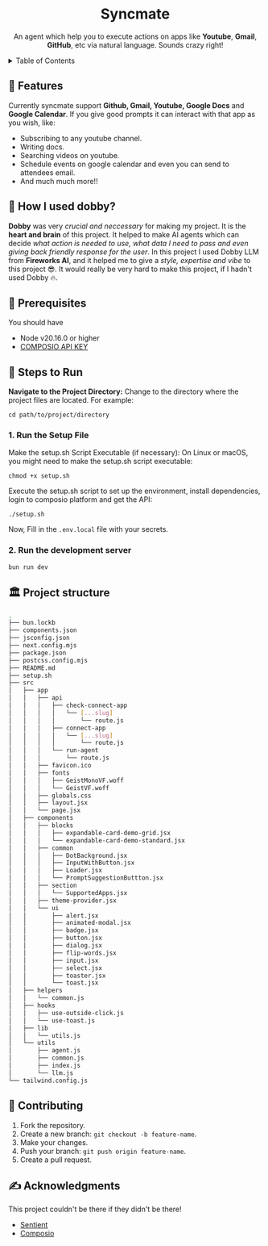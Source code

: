 <h1 align="center"> Syncmate </h1>
<p align="center">An agent which help you to execute actions on apps like <b>Youtube</b>, <b>Gmail</b>, <b>GitHub</b>, etc via natural language. Sounds crazy right! </p>

<!-- TABLE OF CONTENTS -->
<details>
  <summary>Table of Contents</summary>
  <ol>
    <li><a href="#-demo">Demo</a></li>
    <li><a href="#-features">Features</a></li>
    <li><a href="#-how-i-used-dobby">How I Used dobby?</a></li>
    <li>
      <span>Getting Started</span>
      <ul>
        <li><a href="#-prerequisites">Prerequisites</a></li>
        <li><a href="#-steps-to-run">Steps to Run</a></li>
      </ul>
    </li>
    <li><a href="#%EF%B8%8F-project-structure">Project Structure</a></li>
    <li><a href="#-contributing">Contributing</a></li>
    <li><a href="#-acknowledgments">Acknowledgments<a/></li>
  </ol>
</details>

## 📙 Features
Currently syncmate support **Github, Gmail, Youtube, Google Docs** and **Google Calendar**. If you give good prompts it can interact with that app as you wish, like:

- Subscribing to any youtube channel.
- Writing docs.
- Searching videos on youtube.
- Schedule events on google calendar and even you can send to attendees email.
- And much much more!!

## 🤔 How I used dobby?
**Dobby** was very _crucial and neccessary_ for making my project. It is the **heart and brain** of this project. It helped to make AI agents which can decide _what action is needed to use, what data I need to pass and even giving back friendly response for the user_. In this project I used Dobby LLM from **Fireworks AI**, and it helped me to give a _style, expertise and vibe_ to this project 😎. It would really be very hard to make this project, if I hadn't used Dobby 🔥.

## 🫳 Prerequisites
You should have

- Node v20.16.0 or higher
- [COMPOSIO API KEY](https://docs.composio.dev/patterns/howtos/get_api_key)

## 👣 Steps to Run
**Navigate to the Project Directory:**
Change to the directory where the project files are located. For example:
```shell
cd path/to/project/directory
```

### 1. Run the Setup File
Make the setup.sh Script Executable (if necessary):
On Linux or macOS, you might need to make the setup.sh script executable:
```shell
chmod +x setup.sh
```
Execute the setup.sh script to set up the environment, install dependencies, login to composio platform and 
get the API:
```shell
./setup.sh
```
Now, Fill in the `.env.local` file with your secrets.

### 2. Run the development server
```shell
bun run dev
```

## 🏛️ Project structure

```bash
.
├── bun.lockb
├── components.json
├── jsconfig.json
├── next.config.mjs
├── package.json
├── postcss.config.mjs
├── README.md
├── setup.sh
├── src
│   ├── app
│   │   ├── api
│   │   │   ├── check-connect-app
│   │   │   │   └── [...slug]
│   │   │   │       └── route.js
│   │   │   ├── connect-app
│   │   │   │   └── [...slug]
│   │   │   │       └── route.js
│   │   │   └── run-agent
│   │   │       └── route.js
│   │   ├── favicon.ico
│   │   ├── fonts
│   │   │   ├── GeistMonoVF.woff
│   │   │   └── GeistVF.woff
│   │   ├── globals.css
│   │   ├── layout.jsx
│   │   └── page.jsx
│   ├── components
│   │   ├── blocks
│   │   │   ├── expandable-card-demo-grid.jsx
│   │   │   └── expandable-card-demo-standard.jsx
│   │   ├── common
│   │   │   ├── DotBackground.jsx
│   │   │   ├── InputWithButton.jsx
│   │   │   ├── Loader.jsx
│   │   │   └── PromptSuggestionButtton.jsx
│   │   ├── section
│   │   │   └── SupportedApps.jsx
│   │   ├── theme-provider.jsx
│   │   └── ui
│   │       ├── alert.jsx
│   │       ├── animated-modal.jsx
│   │       ├── badge.jsx
│   │       ├── button.jsx
│   │       ├── dialog.jsx
│   │       ├── flip-words.jsx
│   │       ├── input.jsx
│   │       ├── select.jsx
│   │       ├── toaster.jsx
│   │       └── toast.jsx
│   ├── helpers
│   │   └── common.js
│   ├── hooks
│   │   ├── use-outside-click.js
│   │   └── use-toast.js
│   ├── lib
│   │   └── utils.js
│   └── utils
│       ├── agent.js
│       ├── common.js
│       ├── index.js
│       └── llm.js
└── tailwind.config.js
```

## 🤗 Contributing
1. Fork the repository.
2. Create a new branch: `git checkout -b feature-name`.
3. Make your changes.
4. Push your branch: `git push origin feature-name`.
5. Create a pull request.

## ✍ Acknowledgments
This project couldn't be there if they didn't be there!
- [Sentient](https://www.sentient.xyz)
- [Composio](https://composio.dev/)